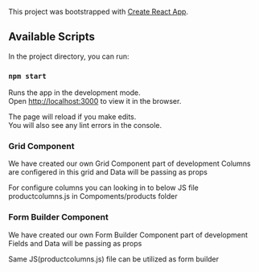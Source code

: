 This project was bootstrapped with [Create React App](https://github.com/facebook/create-react-app).

## Available Scripts

In the project directory, you can run:

### `npm start`

Runs the app in the development mode.<br>
Open [http://localhost:3000](http://localhost:3000) to view it in the browser.

The page will reload if you make edits.<br>
You will also see any lint errors in the console.

### Grid Component

We have created our own Grid Component part of development
Columns are configered in this grid and Data will be passing as props 

For configure columns you can looking in to below JS file
productcolumns.js in Compoments/products folder


### Form Builder Component

We have created our own Form Builder Component part of development
Fields and Data will be passing as props 

Same JS(productcolumns.js) file can be utilized as form builder  

